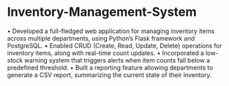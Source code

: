 # Inventory-Management-System
• Developed a full-fledged web application for managing inventory items across multiple departments, using Python’s Flask framework and PostgreSQL.
• Enabled CRUD (Create, Read, Update, Delete) operations for inventory items, along with real-time count updates.
• Incorporated a low-stock warning system that triggers alerts when item counts fall below a predefined threshold.
• Built a reporting feature allowing departments to generate a CSV report, summarizing the current state of their inventory.


